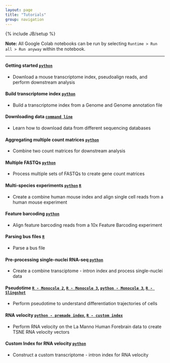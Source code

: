 ```yaml
---
layout: page
title: "Tutorials"
group: navigation
---
```


{% include JB/setup %}

**Note:** All Google Colab notebooks can be run by selecting `Runtime > Run all > Run anyway` within the notebook.

---

#### Getting started [`python`](https://colab.research.google.com/github/pachterlab/kallistobustools/blob/master/notebooks/kb_standard.ipynb) 
- Download a mouse transcriptome index, pseudoalign reads, and perform downstream analysis

#### Build transcriptome index [`python`](https://colab.research.google.com/github/pachterlab/kallistobustools/blob/master/notebooks/kb_transcriptome_index.ipynb)
- Build a transcriptome index from a Genome and Genome annotation file

#### Downloading data [`command line`](https://colab.research.google.com/github/pachterlab/kallistobustools/blob/master/notebooks/data_download.ipynb)
- Learn how to download data from different sequencing databases

#### Aggregating multiple count matrices [`python`](https://colab.research.google.com/github/pachterlab/kallistobustools/blob/master/notebooks/kb_aggregating_count_matrices.ipynb)
- Combine two count matrices for downstream analysis

#### Multiple FASTQs [`python`](https://colab.research.google.com/github/pachterlab/kallistobustools/blob/master/notebooks/kb_multiple_files.ipynb)
- Process multiple sets of FASTQs to create gene count matrices

#### Multi-species experiments [`python`](https://colab.research.google.com/github/pachterlab/kallistobustools/blob/master/notebooks/kb_species_mixing.ipynb) [`R`](https://bustools.github.io/BUS_notebooks_R/10xv2.html)
- Create a combine human mouse index and align single cell reads from a human mouse experiment

#### Feature barcoding [`python`](https://colab.research.google.com/github/pachterlab/kallistobustools/blob/master/notebooks/kb_kite.ipynb)
- Align feature barcoding reads from a 10x Feature Barcoding experiment

#### Parsing bus files [`R`](https://bustools.github.io/BUS_notebooks_R/10xv3.html)
- Parse a bus file 

#### Pre-processing single-nuclei RNA-seq [`python`](https://colab.research.google.com/github/pachterlab/kallistobustools/blob/master/notebooks/kb_single_nucleus.ipynb)
- Create a combine transciptome - intron index and process single-nuclei data

#### Pseudotime [`R - Monocole 2`](https://bustools.github.io/BUS_notebooks_R/monocle2.html), [`R - Monocole 3`](https://bustools.github.io/BUS_notebooks_R/monocle3.html), [`python - Monocole 3`](https://colab.research.google.com/github/pachterlab/kallistobustools/blob/master/notebooks/kb_monocle.ipynb), [`R - Slingshot`](https://bustools.github.io/BUS_notebooks_R/slingshot.html)
- Perform pseudotime to understand differentiation trajectories of cells

#### RNA velocity [`python - premade index`](https://colab.research.google.com/github/pachterlab/kallistobustools/blob/master/notebooks/kb_velocity.ipynb), [`R - custom index`](https://bustools.github.io/BUS_notebooks_R/velocity.html)
- Perform RNA velocity on the La Manno Human Forebrain data to create TSNE RNA velocity vectors

#### Custom Index for RNA velocity [`python`](https://colab.research.google.com/github/pachterlab/kallistobustools/blob/master/notebooks/kb_velocity_index.ipynb)
- Construct a custom transcriptome - intron index for RNA velocity
